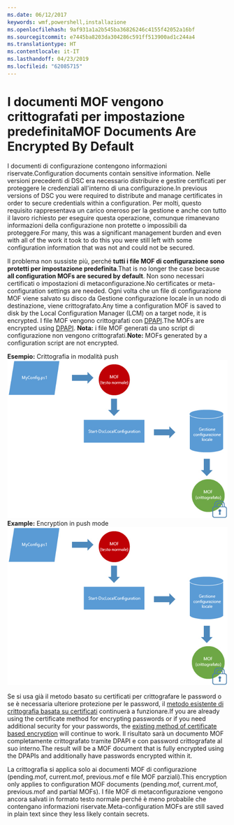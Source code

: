 ```yaml
---
ms.date: 06/12/2017
keywords: wmf,powershell,installazione
ms.openlocfilehash: 9af931a1a2b545ba36826246c4155f42052a16bf
ms.sourcegitcommit: e7445ba8203da304286c591ff513900ad1c244a4
ms.translationtype: HT
ms.contentlocale: it-IT
ms.lasthandoff: 04/23/2019
ms.locfileid: "62085715"
---
```

# <a name="mof-documents-are-encrypted-by-default"></a><span data-ttu-id="1095b-102">I documenti MOF vengono crittografati per impostazione predefinita</span><span class="sxs-lookup"><span data-stu-id="1095b-102">MOF Documents Are Encrypted By Default</span></span>

<span data-ttu-id="1095b-103">I documenti di configurazione contengono informazioni riservate.</span><span class="sxs-lookup"><span data-stu-id="1095b-103">Configuration documents contain sensitive information.</span></span> <span data-ttu-id="1095b-104">Nelle versioni precedenti di DSC era necessario distribuire e gestire certificati per proteggere le credenziali all'interno di una configurazione.</span><span class="sxs-lookup"><span data-stu-id="1095b-104">In previous versions of DSC you were required to distribute and manage certificates in order to secure credentials within a configuration.</span></span> <span data-ttu-id="1095b-105">Per molti, questo requisito rappresentava un carico oneroso per la gestione e anche con tutto il lavoro richiesto per eseguire questa operazione, comunque rimanevano informazioni della configurazione non protette o impossibili da proteggere.</span><span class="sxs-lookup"><span data-stu-id="1095b-105">For many, this was a significant management burden and even with all of the work it took to do this you were still left with some configuration information that was not and could not be secured.</span></span>

<span data-ttu-id="1095b-106">Il problema non sussiste più, perché **tutti i file MOF di configurazione sono protetti per impostazione predefinita**.</span><span class="sxs-lookup"><span data-stu-id="1095b-106">That is no longer the case because **all configuration MOFs are secured by default**.</span></span> <span data-ttu-id="1095b-107">Non sono necessari certificati o impostazioni di metaconfigurazione.</span><span class="sxs-lookup"><span data-stu-id="1095b-107">No certificates or meta-configuration settings are needed.</span></span> <span data-ttu-id="1095b-108">Ogni volta che un file di configurazione MOF viene salvato su disco da Gestione configurazione locale in un nodo di destinazione, viene crittografato.</span><span class="sxs-lookup"><span data-stu-id="1095b-108">Any time a configuration MOF is saved to disk by the Local Configuration Manager (LCM) on a target node, it is encrypted.</span></span> <span data-ttu-id="1095b-109">I file MOF vengono crittografati con [DPAPI](https://msdn.microsoft.com/library/ms995355.aspx).</span><span class="sxs-lookup"><span data-stu-id="1095b-109">The MOFs are encrypted using [DPAPI](https://msdn.microsoft.com/library/ms995355.aspx).</span></span> <span data-ttu-id="1095b-110">**Nota:** i file MOF generati da uno script di configurazione non vengono crittografati.</span><span class="sxs-lookup"><span data-stu-id="1095b-110">**Note:** MOFs generated by a configuration script are not encrypted.</span></span>

<span data-ttu-id="1095b-111">**Esempio:** Crittografia in modalità push ![Crittografia MOF](../images/MOF_Encryption.jpg)</span><span class="sxs-lookup"><span data-stu-id="1095b-111">**Example:** Encryption in push mode ![MOF Encryption](../images/MOF_Encryption.jpg)</span></span>

<span data-ttu-id="1095b-112">Se si usa già il metodo basato su certificati per crittografare le password o se è necessaria ulteriore protezione per le password, il [metodo esistente di crittografia basata su certificati](https://msdn.microsoft.com/powershell/dsc/securemof) continuerà a funzionare.</span><span class="sxs-lookup"><span data-stu-id="1095b-112">If you are already using the certificate method for encrypting passwords or if you need additional security for your passwords, the [existing method of certificate based encryption](https://msdn.microsoft.com/powershell/dsc/securemof) will continue to work.</span></span> <span data-ttu-id="1095b-113">Il risultato sarà un documento MOF completamente crittografato tramite DPAPI e con password crittografate al suo interno.</span><span class="sxs-lookup"><span data-stu-id="1095b-113">The result will be a MOF document that is fully encrypted using the DPAPIs and additionally have passwords encrypted within it.</span></span>

<span data-ttu-id="1095b-114">La crittografia si applica solo ai documenti MOF di configurazione (pending.mof, current.mof, previous.mof e file MOF parziali).</span><span class="sxs-lookup"><span data-stu-id="1095b-114">This encryption only applies to configuration MOF documents (pending.mof, current.mof, previous.mof and partial MOFs).</span></span> <span data-ttu-id="1095b-115">I file MOF di metaconfigurazione vengono ancora salvati in formato testo normale perché è meno probabile che contengano informazioni riservate.</span><span class="sxs-lookup"><span data-stu-id="1095b-115">Meta-configuration MOFs are still saved in plain text since they less likely contain secrets.</span></span>
